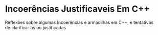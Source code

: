 # Incoerências Justificaveis Em C++
Reflexões sobre algumas Incoerências e armadilhas em C++, e tentativas de clarifica-las ou justificadas
